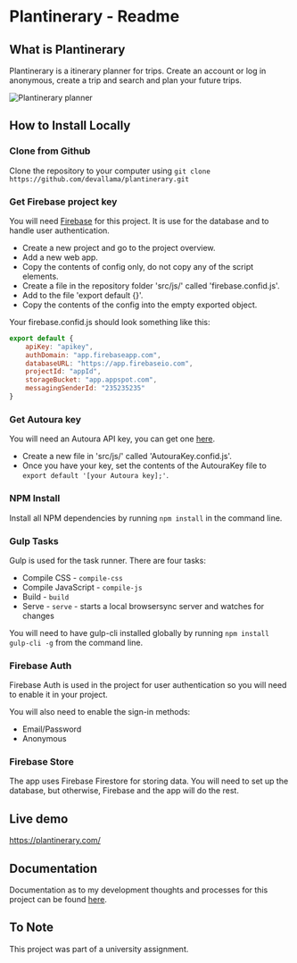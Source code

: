 # Plantinerary - Readme

## What is Plantinerary

Plantinerary is a itinerary planner for trips. Create an account or log in anonymous, create a trip and search and plan your future trips.

![Plantinerary planner](https://i.imgur.com/AmmHjb8.png)

## How to Install Locally

### Clone from Github

Clone the repository to your computer using `git clone https://github.com/devallama/plantinerary.git`

### Get Firebase project key

You will need [Firebase](https://firebase.google.com/) for this project. It is use for the database and to handle user authentication.

- Create a new project and go to the project overview.
- Add a new web app.
- Copy the contents of config only, do not copy any of the script elements.
- Create a file in the repository folder 'src/js/' called 'firebase.confid.js'.
- Add to the file 'export default {}'.
- Copy the contents of the config into the empty exported object.

Your firebase.confid.js should look something like this:

```js
export default {
    apiKey: "apikey",
    authDomain: "app.firebaseapp.com",
    databaseURL: "https://app.firebaseio.com",
    projectId: "appId",
    storageBucket: "app.appspot.com",
    messagingSenderId: "235235235"
}
```

### Get Autoura key

You will need an Autoura API key, you can get one [here](https://www.autoura.com/).

- Create a new file in 'src/js/' called 'AutouraKey.confid.js'.
- Once you have your key, set the contents of the AutouraKey file to `export default '[your Autoura key];'`.

### NPM Install

Install all NPM dependencies by running `npm install` in the command line.

### Gulp Tasks

Gulp is used for the task runner. There are four tasks:

- Compile CSS - `compile-css`
- Compile JavaScript - `compile-js`
- Build - `build`
- Serve - `serve` - starts a local browsersync server and watches for changes

You will need to have gulp-cli installed globally by running `npm install gulp-cli -g` from the command line.

### Firebase Auth

Firebase Auth is used in the project for user authentication so you will need to enable it in your project.

You will also need to enable the sign-in methods:

- Email/Password
- Anonymous

### Firebase Store

The app uses Firebase Firestore for storing data. You will need to set up the database, but otherwise, Firebase and the app will do the rest.

## Live demo

<https://plantinerary.com/>

## Documentation

Documentation as to my development thoughts and processes for this project can be found [here](https://github.com/devallama/plantinerary/blob/master/documentation.md).

## To Note

This project was part of a university assignment.